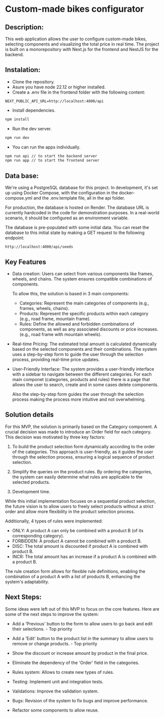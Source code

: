 # Custom-made bikes configurator

## Description:

This web application allows the user to configure custom-made bikes, selecting components and visualizing the total price in real time. The project is built on a monorepository with Next.js for the frontend and NestJS for the backend.

## Instalation:

- Clone the repository.
- Asure you have node 22.12 or higher installed.
- Create a .env file in the frontend folder with the following content:

```
NEXT_PUBLIC_API_URL=http://localhost:4000/api
```

- Install dependencies.

```bash
npm install
```


- Run the dev server.

```bash
npm run dev
```

- You can run the apps individually.

```bash
npm run api // to start the backend server
npm run app // to start the frontend server
```

## Data base:

We're using a PostgreSQL database for this project. In development, it's set up using Docker Compose, with the configuration in the docker-compose.yml and the .env.template file, all in the api folder.

For production, the database is hosted on Render. The database URL is currently hardcoded in the code for demonstration purposes. In a real-world scenario, it should be configured as an environment variable.

The database is pre-populated with some initial data. You can reset the database to this initial state by making a GET request to the following endpoint:

```
http://localhost:4000/api/seeds
```

## Key Features

- Data creation:
  Users can select from various components like frames, wheels, and chains. The system ensures compatible combinations of components.

  To allow this, the solution is based in 3 main components:

  - Categories: Represent the main categories of components (e.g., frames, wheels, chains).
  - Products: Represent the specific products within each category (e.g., road frame, mountain frame).
  - Rules: Define the allowed and forbidden combinations of components, as well as any associated discounts or price increases. (e.g., road frame with mountain wheels).

- Real-time Pricing:
  The estimated total amount is calculated dynamically based on the selected components and their combinations.
  The system uses a step-by-step form to guide the user through the selection process, providing real-time price updates.

- User-Friendly Interface:
  The system provides a user-friendly interface with a sidebar to navigate between the different categories. For each main componet (categories, products and rules) there is a page that allows the user to search, create and in some cases delete components.

  Also the step-by-step form guides the user through the selection process making the process more intuitive and not overwhelming.

## Solution details

For this MVP, the solution is primarily based on the Category component. A crucial decision was made to introduce an Order field for each category. This decision was motivated by three key factors:

1. To build the product selection form dynamically according to the order of the categories. This approach is user-friendly, as it guides the user through the selection process, ensuring a logical sequence of product selection.

2. Simplify the queries on the product rules. By ordering the categories, the system can easily determine what rules are applicable to the selected products.

3. Development time.


While this initial implementation focuses on a sequential product selection, the future vision is to allow users to freely select products without a strict order and allow more flexibility in the product selection process.

Additionally, 4 types of rules were implemented:

- ONLY: A product A can only be combined with a product B (of its corresponding category).
- FORBIDDEN: A product A cannot be combined with a product B.
- DISC: The total amount is discounted if product A is combined with product B.
- INCR: The total amount has an increase if a product A is combined with a product B.

The rule creation form allows for flexible rule definitions, enabling the combination of a product A with a list of products B, enhancing the system's adaptability.

## Next Steps:

Some ideas were left out of this MVP to focus on the core features. Here are some of the next steps to improve the system:

- Add a 'Previous' button to the form to allow users to go back and edit their selections. - Top priority
- Add a 'Edit' button to the product list in the summary to allow users to remove or change products. - Top priority

- Show the discount or increase amount by product in the final price.
- Eliminate the dependency of the 'Order' field in the categories.
- Rules system: Allows to create new types of rules.
- Testing: Implement unit and integration tests.
- Validations: Improve the validation system.
- Bugs: Revision of the system to fix bugs and improve performance.
- Refactor some components to allow reuse.




